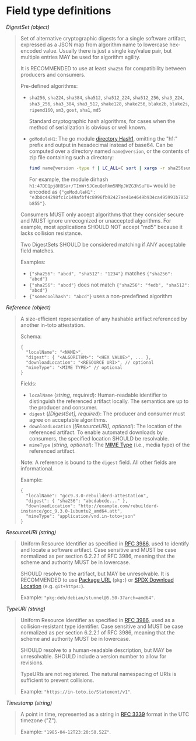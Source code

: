 # Field type definitions

<a id="DigestSet"></a>
_DigestSet (object)_

> Set of alternative cryptographic digests for a single software artifact,
> expressed as a JSON map from algorithm name to lowercase hex-encoded value.
> Usually there is just a single key/value pair, but multiple entries MAY be
> used for algorithm agility.
>
> It is RECOMMENDED to use at least `sha256` for compatibility between
> producers and consumers.
>
> Pre-defined algorithms:
>
> -   `sha256`, `sha224`, `sha384`, `sha512`, `sha512_224`, `sha512_256`,
>     `sha3_224`, `sha3_256`, `sha3_384`, `sha3_512`, `shake128`, `shake256`,
>     `blake2b`, `blake2s`, `ripemd160`, `sm3`, `gost`, `sha1`, `md5`
>
>     Standard cryptographic hash algorithms, for cases when the method
>     of serialization is obvious or well known.
>
> -   `goModuleH1`: The go module [directory Hash1][], omitting the "h1:"
>     prefix and output in hexadecimal instead of base64. Can be computed
>     over a directory named `name@version`, or the contents of zip file
>     containing such a directory:
>
>     ```bash
>     find name@version -type f | LC_ALL=C sort | xargs -r sha256sum | sha256sum | cut -f1 -d' '
>     ```
>
>     For example, the module dirhash
>     `h1:47DEQpj8HBSa+/TImW+5JCeuQeRkm5NMpJWZG3hSuFU=` would be encoded as
>     `{"goModuleH1": "e3b0c44298fc1c149afbf4c8996fb92427ae41e4649b934ca495991b7852b855"}`.
>
> Consumers MUST only accept algorithms that they consider secure and MUST
> ignore unrecognized or unaccepted algorithms. For example, most applications
> SHOULD NOT accept "md5" because it lacks collision resistance.
>
> Two DigestSets SHOULD be considered matching if ANY acceptable field
> matches.
>
> Examples:
>
> -   `{"sha256": "abcd", "sha512": "1234"}` matches `{"sha256": "abcd"}`
> -   `{"sha256": "abcd"}` does not match `{"sha256": "fedb", "sha512": "abcd"}`
> -   `{"somecoolhash": "abcd"}` uses a non-predefined algorithm

<a id="Reference"></a>
_Reference (object)_

> A size-efficient representation of any hashable artifact referenced by
> another in-toto attestation.
>
> Schema:
>
>```jsonc
> {
>   "localName": "<NAME>",
>   "digest": { "<ALGORITHM>": "<HEX VALUE>", ... },
>   "downloadLocation": "<RESOURCE URI>", // optional
>   "mimeType": "<MIME TYPE>" // optional
> }
>```
>
> Fields:
>
> -   `localName` (_string, required_): Human-readable identifier to
>     distinguish the referenced artifact locally. The semantics are up to
>     the producer and consumer.
> -   `digest` (_[DigestSet], required_): The producer and consumer must
>     agree on acceptable algorithms.
> -   `downloadLocation` (_[ResourceURI], optional_): The location of the
>     referenced artifact. To enable automated downloads by consumers, the
>     specified location SHOULD be resolvable.
> -   `mimeType` (_string, optional_): The [MIME Type][] (i.e., media type)
>     of the referenced artifact.
>
> Note: A reference is bound to the `digest` field. All other fields are
> informational.
>
> Example:
>
> ```jsonc
> { 
>   "localName": "gcc9.3.0-rebuilderd-attestation",
>   "digest": { "sha256": "abcdabcde..." },
>   "downloadLocation": "http://example.com/rebuilderd-instance/gcc_9.3.0-1ubuntu2_amd64.att",
>   "mimeType": "application/vnd.in-toto+json"
> }
> ```

<a id="ResourceURI"></a>
_ResourceURI (string)_

> Uniform Resource Identifier as specified in [RFC 3986][], used to identify
> and locate a software artifact. Case sensitive and MUST be case normalized
> as per section 6.2.2.1 of RFC 3986, meaning that the scheme and authority
> MUST be in lowercase.
>
> SHOULD resolve to the artifact, but MAY be unresolvable. It is RECOMMENDED
> to use [Package URL][] (`pkg:`) or [SPDX Download Location][] (e.g.
> `git+https:`).
>
> Example: `"pkg:deb/debian/stunnel@5.50-3?arch=amd64"`.

<a id="TypeURI"></a>
_TypeURI (string)_

> Uniform Resource Identifier as specified in [RFC 3986][], used as a
> collision-resistant type identifier. Case sensitive and MUST be case
> normalized as per section 6.2.2.1 of RFC 3986, meaning that the scheme and
> authority MUST be in lowercase.
>
> SHOULD resolve to a human-readable description, but MAY be unresolvable.
> SHOULD include a version number to allow for revisions.
>
> TypeURIs are not registered. The natural namespacing of URIs is sufficient
> to prevent collisions.
>
> Example: `"https://in-toto.io/Statement/v1"`.

<a id="Timestamp"></a>
_Timestamp (string)_

> A point in time, represented as a string in [RFC 3339][] format in the UTC
> timezone ("Z").
>
> Example: `"1985-04-12T23:20:50.52Z"`.

[directory Hash1]: https://cs.opensource.google/go/x/mod/+/refs/tags/v0.5.0:sumdb/dirhash/hash.go
[MIME Type]: https://developer.mozilla.org/en-US/docs/Web/HTTP/Basics_of_HTTP/MIME_types
[Package URL]: https://github.com/package-url/purl-spec/
[RFC 3339]: https://tools.ietf.org/html/rfc3339
[RFC 3986]: https://tools.ietf.org/html/rfc3986
[SPDX Download Location]: https://spdx.github.io/spdx-spec/package-information/#77-package-download-location-field
